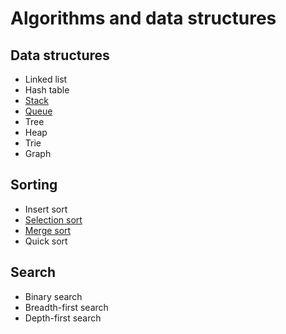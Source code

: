 # Algorithms and data structures

## Data structures
- Linked list
- Hash table
- [Stack](data/stack.py)
- [Queue](data/queue.py)
- Tree
- Heap
- Trie
- Graph

## Sorting
- Insert sort
- [Selection sort](sorting/selection-sort.py)
- [Merge sort](sorting/merge-sort.py)
- Quick sort

## Search
- Binary search
- Breadth-first search
- Depth-first search
